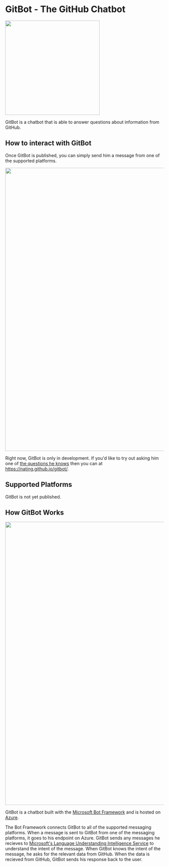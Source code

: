 # GitBot - The GitHub Chatbot

<img src="https://github.com/nating/gitbot/blob/master/docs/assets/gitbot-inverted-black.png" width="300">

GitBot is a chatbot that is able to answer questions about information from GitHub.

## How to interact with GitBot

Once GitBot is published, you can simply send him a message from one of the supported platforms.

<img src="https://github.com/nating/gitbot/blob/master/docs/assets/gitbot-demo.gif" width="900">

Right now, GitBot is only in development. If you'd like to try out asking him one of [the questions he knows](https://github.com/nating/gitbot/wiki/Questions) then you can at https://nating.github.io/gitbot/.

## Supported Platforms

GitBot is not yet published.

## How GitBot Works

<img src="https://github.com/nating/gitbot/blob/master/docs/assets/gitbot-explanation.png" width="900">

GitBot is a chatbot built with the [Microsoft Bot Framework](https://dev.botframework.com/) and is hosted on [Azure](https://azure.microsoft.com/).  

The Bot Framework connects GitBot to all of the supported messaging platforms. When a message is sent to GitBot from one of the messaging platforms, it goes to his endpoint on Azure. GitBot sends any messages he recieves to [Microsoft's Language Understanding Intelligence Service](https://www.microsoft.com/cognitive-services/en-us/language-understanding-intelligent-service-luis) to understand the intent of the message. When GitBot knows the intent of the message, he asks for the relevant data from GitHub. When the data is recieved from GitHub, GitBot sends his response back to the user.  
